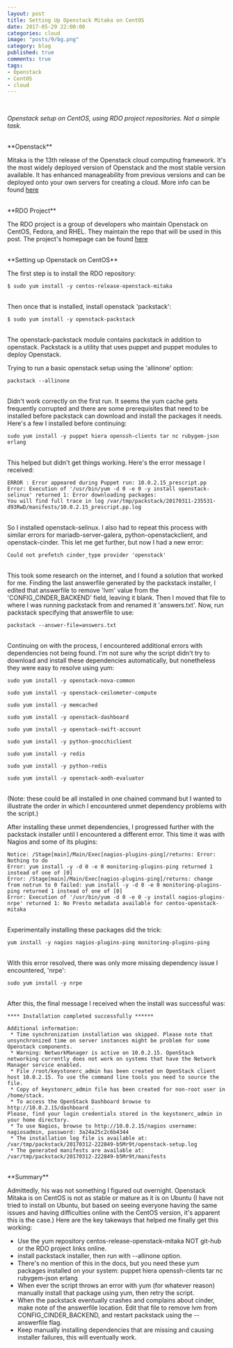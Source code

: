 ```yaml
---
layout: post
title: Setting Up Openstack Mitaka on CentOS
date: 2017-05-29 22:00:00
categories: cloud
image: "posts/9/bg.png"
category: blog
published: true
comments: true
tags:
- Openstack
- CentOS
- cloud
---
```

<br />

*Openstack setup on CentOS, using RDO project repositories. Not a simple task.*


<br />
**Openstack**

Mitaka is the 13th release of the Openstack cloud computing framework. 
It's the most widely deployed version of Openstack and the most stable version available. 
It has enhanced manageability from previous versions and can be deployed onto your own servers for creating a cloud.
More info can be found [here](https://www.openstack.org/software/mitaka/ "Openstack Mitaka")


<br />
**RDO Project**

The RDO project is a group of developers who maintain Openstack on CentOS, Fedora, and RHEL. They maintain the repo that will be used in this post.
The project's homepage can be found [here](https://www.rdoproject.org/ "RDO Project")


<br />
**Setting up Openstack on CentOS**

The first step is to install the RDO repository:

```
$ sudo yum install -y centos-release-openstack-mitaka
```

<br/>
Then once that is installed, install openstack 'packstack':

```
$ sudo yum install -y openstack-packstack
```

<br />
The openstack-packstack module contains packstack in addition to openstack. 
Packstack is a utility that uses puppet and puppet modules to deploy Openstack.

Trying to run a basic openstack setup using the 'allinone' option:

```
packstack --allinone
```

<br />
Didn't work correctly on the first run. It seems the yum cache gets frequently corrupted and there are some prerequisites that need to be installed
before packstack can download and install the packages it needs. Here's a few I installed before continuing:

```
sudo yum install -y puppet hiera openssh-clients tar nc rubygem-json erlang
```

<br />
This helped but didn't get things working. Here's the error message I received:

```
ERROR : Error appeared during Puppet run: 10.0.2.15_prescript.pp
Error: Execution of '/usr/bin/yum -d 0 -e 0 -y install openstack-selinux' returned 1: Error downloading packages:
You will find full trace in log /var/tmp/packstack/20170311-235531-d93RwD/manifests/10.0.2.15_prescript.pp.log
```

<br />
So I installed openstack-selinux. I also had to repeat this process with similar errors for mariadb-server-galera, python-openstackclient, and openstack-cinder.
This let me get further, but now I had a new error:

```
Could not prefetch cinder_type provider 'openstack'
```

<br />
This took some research on the internet, and I found a solution that worked for me. 
Finding the last answerfile generated by the packstack installer, I edited that answerfile to remove 'lvm' value from the 'CONFIG_CINDER_BACKEND' field, leaving it blank.
Then I moved that file to where I was running packstack from and renamed it 'answers.txt'. Now, run packstack specifying that answerfile to use:

```
packstack --answer-file=answers.txt
```

<br />
Continuing on with the process, I encountered additional errors with dependencies not being found. I'm not sure why the script didn't try to download and install
these dependencies automatically, but nonetheless they were easy to resolve using yum:


```
sudo yum install -y openstack-nova-common

sudo yum install -y openstack-ceilometer-compute

sudo yum install -y memcached

sudo yum install -y openstack-dashboard

sudo yum install -y openstack-swift-account

sudo yum install -y python-gnocchiclient

sudo yum install -y redis

sudo yum install -y python-redis

sudo yum install -y openstack-aodh-evaluator
```

<br />
(Note: these could be all installed in one chained command but I wanted to illustrate the order in which I encountered unmet dependency problems with the script.)

After installing these unmet dependencies, I progressed further with the packstack installer until I encountered a different error. This time it was with Nagios and some of its plugins:


```
Notice: /Stage[main]/Main/Exec[nagios-plugins-ping]/returns: Error: Nothing to do
Error: yum install -y -d 0 -e 0 monitoring-plugins-ping returned 1 instead of one of [0]
Error: /Stage[main]/Main/Exec[nagios-plugins-ping]/returns: change from notrun to 0 failed: yum install -y -d 0 -e 0 monitoring-plugins-ping returned 1 instead of one of [0]
Error: Execution of '/usr/bin/yum -d 0 -e 0 -y install nagios-plugins-nrpe' returned 1: No Presto metadata available for centos-openstack-mitaka
```

<br />
Experimentally installing these packages did the trick:


```
yum install -y nagios nagios-plugins-ping monitoring-plugins-ping
```

<br />
With this error resolved, there was only more missing dependency issue I encountered, 'nrpe':


```
sudo yum install -y nrpe
```

<br />
After this, the final message I received when the install was successful was:


```
**** Installation completed successfully ******

Additional information:
 * Time synchronization installation was skipped. Please note that unsynchronized time on server instances might be problem for some Openstack components.
 * Warning: NetworkManager is active on 10.0.2.15. OpenStack networking currently does not work on systems that have the Network Manager service enabled.
 * File /root/keystonerc_admin has been created on OpenStack client host 10.0.2.15. To use the command line tools you need to source the file.
 * Copy of keystonerc_admin file has been created for non-root user in /home/stack.
 * To access the OpenStack Dashboard browse to http://10.0.2.15/dashboard .
Please, find your login credentials stored in the keystonerc_admin in your home directory.
 * To use Nagios, browse to http://10.0.2.15/nagios username: nagiosadmin, password: 3a24a25c2c6b4344
 * The installation log file is available at: /var/tmp/packstack/20170312-222849-b5Mr9t/openstack-setup.log
 * The generated manifests are available at: /var/tmp/packstack/20170312-222849-b5Mr9t/manifests
```

<br />
**Summary**

Admittedly, his was not something I figured out overnight. Openstack Mitaka is on CentOS is not as stable or mature as it is on Ubuntu 
(I have not tried to install on Ubuntu, but based on seeing everyone having the same issues and having difficulties online with the CentOS version, it's apparent this is the case.)
Here are the key takeways that helped me finally get this working:

- Use the yum repository centos-release-openstack-mitaka NOT git-hub or the RDO project links online.
- install packstack installer, then run with --allinone option.
- There's no mention of this in the docs, but you need these yum packages installed on your system: puppet hiera openssh-clients tar nc rubygem-json erlang
- When ever the script throws an error with yum (for whatever reason) manually install that package using yum, then retry the script.
- When the packstack eventually crashes and complains about cinder, make note of the answerfile location. Edit that file to remove lvm from CONFIG_CINDER_BACKEND, and restart packstack using the --answerfile flag.
- Keep manually installing dependencies that are missing and causing installer failures, this will eventually work.
